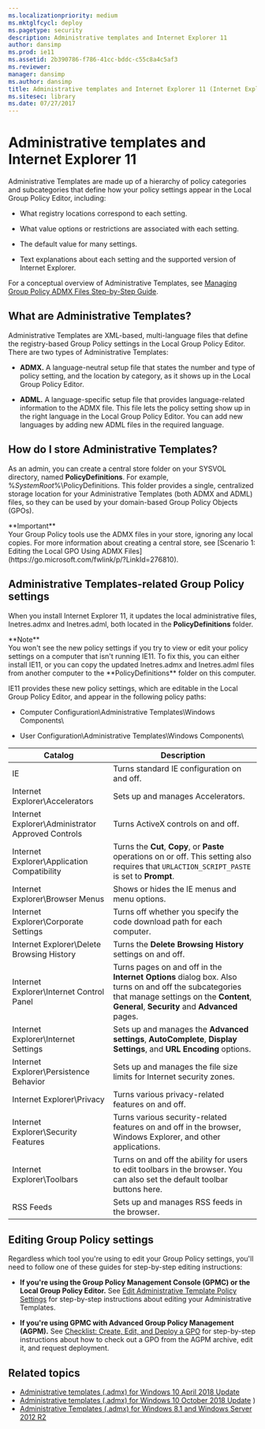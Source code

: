 ```yaml
---
ms.localizationpriority: medium
ms.mktglfcycl: deploy
ms.pagetype: security
description: Administrative templates and Internet Explorer 11
author: dansimp
ms.prod: ie11
ms.assetid: 2b390786-f786-41cc-bddc-c55c8a4c5af3
ms.reviewer: 
manager: dansimp
ms.author: dansimp
title: Administrative templates and Internet Explorer 11 (Internet Explorer 11 for IT Pros)
ms.sitesec: library
ms.date: 07/27/2017
---
```



# Administrative templates and Internet Explorer 11

Administrative Templates are made up of a hierarchy of policy categories and subcategories that define how your policy settings appear in the Local Group Policy Editor, including:

-   What registry locations correspond to each setting.

-   What value options or restrictions are associated with each setting.

-   The default value for many settings.

-   Text explanations about each setting and the supported version of Internet Explorer.

For a conceptual overview of Administrative Templates, see [Managing Group Policy ADMX Files Step-by-Step Guide](https://go.microsoft.com/fwlink/p/?LinkId=214519).

## What are Administrative Templates?
Administrative Templates are XML-based, multi-language files that define the registry-based Group Policy settings in the Local Group Policy Editor. There are two types of Administrative Templates:

-   **ADMX.** A language-neutral setup file that states the number and type of policy setting, and the location by category, as it shows up in the Local Group Policy Editor.

-   **ADML.** A language-specific setup file that provides language-related information to the ADMX file. This file lets the policy setting show up in the right language in the Local Group Policy Editor. You can add new languages by adding new ADML files in the required language.

## How do I store Administrative Templates?
As an admin, you can create a central store folder on your SYSVOL directory, named **PolicyDefinitions**. For example, %*SystemRoot*%\\PolicyDefinitions. This folder provides a single, centralized storage location for your Administrative Templates (both ADMX and ADML) files, so they can be used by your domain-based Group Policy Objects (GPOs).
<p>**Important**<br>Your Group Policy tools use the ADMX files in your store, ignoring any local copies. For more information about creating a central store, see [Scenario 1: Editing the Local GPO Using ADMX Files](https://go.microsoft.com/fwlink/p/?LinkId=276810).

## Administrative Templates-related Group Policy settings
When you install Internet Explorer 11, it updates the local administrative files, Inetres.admx and Inetres.adml, both located in the **PolicyDefinitions** folder.
<p>**Note**<br>You won't see the new policy settings if you try to view or edit your policy settings on a computer that isn't running IE11. To fix this, you can either install IE11, or you can copy the updated Inetres.admx and Inetres.adml files from another computer to the **PolicyDefinitions** folder on this computer.

IE11 provides these new policy settings, which are editable in the Local Group Policy Editor, and appear in the following policy paths:

-   Computer Configuration\\Administrative Templates\\Windows Components\\

-   User Configuration\\Administrative Templates\\Windows Components\\


|Catalog                                           |Description                                  |
| ------------------------------------------------ | --------------------------------------------|
|IE                                                |Turns standard IE configuration on and off.  |
|Internet Explorer\Accelerators                    |Sets up and manages Accelerators.            |
|Internet Explorer\Administrator Approved Controls |Turns ActiveX controls on and off.           |
|Internet Explorer\Application Compatibility       |Turns the **Cut**, **Copy**, or **Paste** operations on or off. This setting also requires that `URLACTION_SCRIPT_PASTE` is set to **Prompt**.   |
|Internet Explorer\Browser Menus                   |Shows or hides the IE menus and menu options.|
|Internet Explorer\Corporate Settings              |Turns off whether you specify the code download path for each computer.  |
|Internet Explorer\Delete Browsing History         |Turns the **Delete Browsing History** settings on and off.   |
|Internet Explorer\Internet Control Panel          |Turns pages on and off in the **Internet Options** dialog box. Also turns on and off the subcategories that manage settings on the **Content**, **General**, **Security** and **Advanced** pages.      |
|Internet Explorer\Internet Settings               |Sets up and manages the **Advanced settings**, **AutoComplete**, **Display Settings**, and **URL Encoding** options.                 |
|Internet Explorer\Persistence Behavior            |Sets up and manages the file size limits for Internet security zones.    |
|Internet Explorer\Privacy                         |Turns various privacy-related features on and off.         |
|Internet Explorer\Security Features               |Turns various security-related features on and off in the browser, Windows Explorer, and other applications.                       |
|Internet Explorer\Toolbars                        |Turns on and off the ability for users to edit toolbars in the browser. You can also set the default toolbar buttons here.               |
|RSS Feeds                                         |Sets up and manages RSS feeds in the browser.              |


## Editing Group Policy settings
Regardless which tool you're using to edit your Group Policy settings, you'll need to follow one of these guides for step-by-step editing instructions:

-   **If you're using the Group Policy Management Console (GPMC) or the Local Group Policy Editor.** See [Edit Administrative Template Policy Settings](https://go.microsoft.com/fwlink/p/?LinkId=214521) for step-by-step instructions about editing your Administrative Templates.

-   **If you're using GPMC with Advanced Group Policy Management (AGPM).** See [Checklist: Create, Edit, and Deploy a GPO](https://go.microsoft.com/fwlink/p/?LinkId=214522) for step-by-step instructions about how to check out a GPO from the AGPM archive, edit it, and request deployment.

## Related topics
- [Administrative templates (.admx) for Windows 10 April 2018 Update](https://www.microsoft.com/en-us/download/details.aspx?id=56880)
- [Administrative templates (.admx) for Windows 10 October 2018 Update](https://www.microsoft.com/en-us/download/details.aspx?id=57576)
)
- [Administrative Templates (.admx) for Windows 8.1 and Windows Server 2012 R2](https://go.microsoft.com/fwlink/p/?LinkId=746580)
